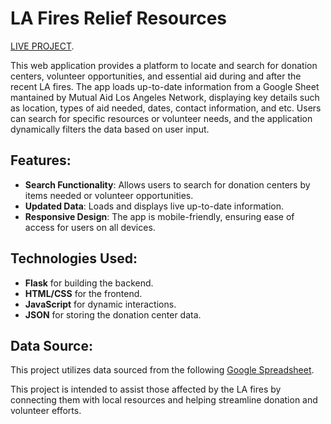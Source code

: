 # LA Fires Relief Resources
[LIVE PROJECT](https://la-fires-resources-mms-5fb41093.koyeb.app/).

This web application provides a platform to locate and search for donation centers, volunteer opportunities, and essential aid during and after the recent LA fires. The app loads up-to-date information from a Google Sheet mantained by Mutual Aid Los Angeles Network, displaying key details such as location, types of aid needed, dates, contact information, and etc. Users can search for specific resources or volunteer needs, and the application dynamically filters the data based on user input.

## Features:
- **Search Functionality**: Allows users to search for donation centers by items needed or volunteer opportunities.
- **Updated Data**: Loads and displays live up-to-date information.
- **Responsive Design**: The app is mobile-friendly, ensuring ease of access for users on all devices.

## Technologies Used:
- **Flask** for building the backend.
- **HTML/CSS** for the frontend.
- **JavaScript** for dynamic interactions.
- **JSON** for storing the donation center data.

## Data Source:
This project utilizes data sourced from the following [Google Spreadsheet](https://docs.google.com/spreadsheets/d/1KMk34XY5dsvVJjAoD2mQUVHYU_Ib6COz6jcGH5uJWDY/edit?gid=0#gid=0).

This project is intended to assist those affected by the LA fires by connecting them with local resources and helping streamline donation and volunteer efforts.
